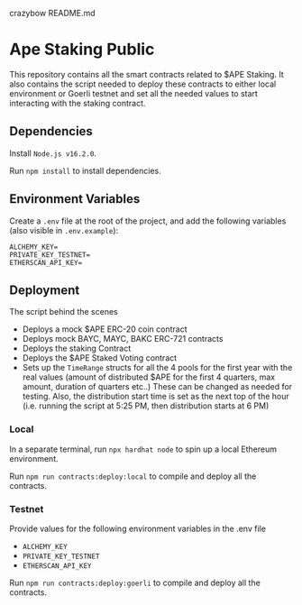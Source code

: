 crazybow README.md

# Ape Staking Public

This repository contains all the smart contracts related to $APE Staking. It also contains the script needed to 
deploy these contracts to either local environment or Goerli testnet and set all the needed values to start interacting 
with the staking contract. 

## Dependencies
Install `Node.js v16.2.0`.

Run `npm install` to install dependencies.

## Environment Variables
Create a `.env` file at the root of the project, and add the following variables (also visible in `.env.example`):
```
ALCHEMY_KEY=
PRIVATE_KEY_TESTNET=
ETHERSCAN_API_KEY=
```

## Deployment
The script behind the scenes

- Deploys a mock $APE ERC-20 coin contract
- Deploys mock BAYC, MAYC, BAKC ERC-721 contracts
- Deploys the staking Contract
- Deploys the $APE Staked Voting contract
- Sets up the `TimeRange` structs for all the 4 pools for the first year with the real values 
  (amount of distributed $APE for the first 4 quarters, max amount, duration of quarters etc..) These can be changed as needed for testing.
  Also, the distribution start time is set as the next top of the hour (i.e. running the script at 5:25 PM, then distribution starts at 6 PM)

### Local
In a separate terminal, run `npx hardhat node` to spin up a local Ethereum environment.

Run `npm run contracts:deploy:local` to compile and deploy all the contracts.

### Testnet
Provide values for the following environment variables in the .env file
- `ALCHEMY_KEY`
- `PRIVATE_KEY_TESTNET`
- `ETHERSCAN_API_KEY`

Run `npm run contracts:deploy:goerli` to compile and deploy all the contracts.



